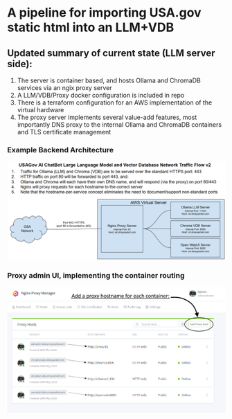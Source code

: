 # A pipeline for importing USA.gov static html into an LLM+VDB

## Updated summary of current state (LLM server side):
1. The server is container based, and hosts Ollama and ChromaDB services via an ngix proxy server
1. A LLM/VDB/Proxy docker configuration is included in repo
1. There is a terraform configuration for an AWS implementation of the virtual hardware
1. The proxy server implements several value-add features, most importantly DNS proxy to the internal Ollama and ChromaDB containers and TLS certificate management

### Example Backend Architecture
![image](../doc/images/chatbot-backend-architecture.png)

### Proxy admin UI, implementing the container routing
![image](../doc/images/proxy-admin-ui.png)
